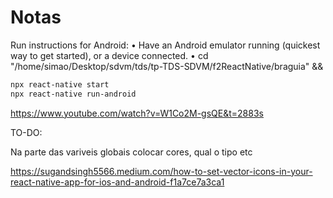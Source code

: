 # Notas

 Run instructions for Android:
    • Have an Android emulator running (quickest way to get started), or a device connected.
    • cd "/home/simao/Desktop/sdvm/tds/tp-TDS-SDVM/f2ReactNative/braguia" && 
  
```sh
npx react-native start
npx react-native run-android
```

https://www.youtube.com/watch?v=W1Co2M-gsQE&t=2883s

TO-DO:

Na parte das variveis globais colocar cores, qual o tipo etc

https://sugandsingh5566.medium.com/how-to-set-vector-icons-in-your-react-native-app-for-ios-and-android-f1a7ce7a3ca1